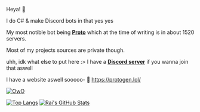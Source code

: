 Heya! 👋

I do C# & make Discord bots in that yes yes

My most notible bot being **[Proto](https://top.gg/bot/724601984241369100 "Proto")** which at the time of writing is in about 1520 servers.

Most of my projects sources are private though.


uhh, idk what else to put here :>
I have a **[Discord server](https://discord.gg/R862SFQ "Discord server")** if you wanna join that aswell


I have a website aswell sooooo-
🌸 https://protogen.lol/

[![OwO](https://owowhatsthis.xyz/gallery_gen/93c13a804aedce116de2ccc4127307a4.png "OwO")](https://owowhatsthis.xyz/gallery_gen/93c13a804aedce116de2ccc4127307a4.png "OwO")

[![Top Langs](https://github-readme-stats.vercel.app/api/top-langs/?username=Ra-iners&theme=radical)](https://github.com/anuraghazra/github-readme-stats)
[![Rai's GitHub Stats](https://github-readme-stats.vercel.app/api?username=Ra-iners&theme=radical)](https://github.com/anuraghazra/github-readme-stats)


